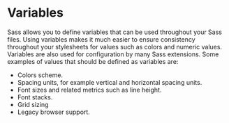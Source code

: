 # Variables
Sass allows you to define variables that can be used throughout your Sass files.
Using variables makes it much easier to ensure consistency throughout your
stylesheets for values such as colors and numeric values. Variables are also
used for configuration by many Sass extensions. Some examples of values that
should be defined as variables are:

* Colors scheme.
* Spacing units, for example vertical and horizontal spacing units.
* Font sizes and related metrics such as line height.
* Font stacks.
* Grid sizing
* Legacy browser support.
